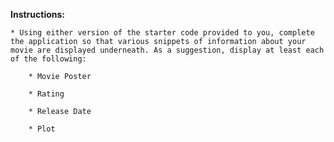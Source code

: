 **Instructions:**

    * Using either version of the starter code provided to you, complete the application so that various snippets of information about your movie are displayed underneath. As a suggestion, display at least each of the following:

        * Movie Poster

        * Rating

        * Release Date

        * Plot



